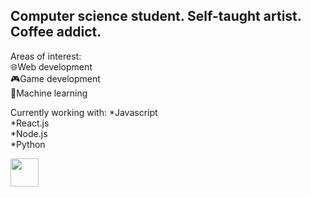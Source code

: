 ## Computer science student. Self-taught artist. Coffee addict.

Areas of interest:<br>
🌐Web development<br>
🎮Game development<br>
🔢Machine learning<br>

Currently working with:
*Javascript<br>
*React.js<br>
*Node.js<br>
*Python<br>

[<img src="https://upload.wikimedia.org/wikipedia/commons/thumb/8/81/LinkedIn_icon.svg/768px-LinkedIn_icon.svg.png" width="45" height="45">](https://www.linkedin.com/in/callista-aura-vanya/)

<!--
**callraV/callraV** is a ✨ _special_ ✨ repository because its `README.md` (this file) appears on your GitHub profile.

Here are some ideas to get you started:

- 🔭 I’m currently working on ...
- 🌱 I’m currently learning ...
- 👯 I’m looking to collaborate on ...
- 🤔 I’m looking for help with ...
- 💬 Ask me about ...
- 📫 How to reach me: ...
- 😄 Pronouns: ...
- ⚡ Fun fact: ...
-->
